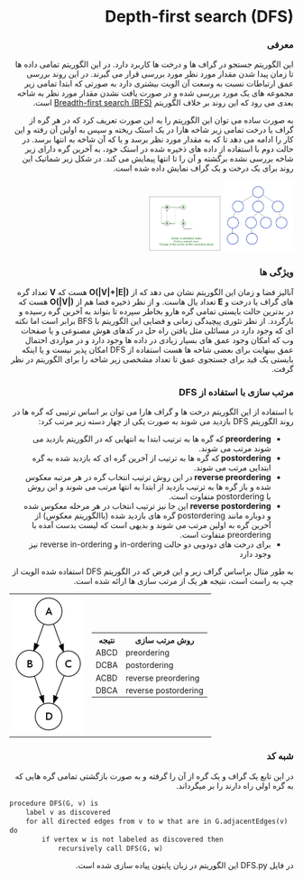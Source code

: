 <div dir="rtl">
<h1 dir="rtl">Depth-first search (DFS)</h1>
 <h3 dir="rtl">معرفی</h3>
این الگوریتم جستجو در گراف ها و درخت ها کاربرد دارد. در این الگوریتم تمامی داده ها تا زمان پیدا شدن مقدار مورد نظر مورد بررسی قرار می گیرند. در این روند بررسی عمق ارتباطات نسبت به وسعت آن الویت بیشتری دارد به صورتی که ابتدا تمامی زیر مجموعه های یک مورد بررسی شده و در صورت یافت نشدن مقدار مورد نظر به شاخه بعدی می رود که این روند بر خلاف الگوریتم <a href="../BFS/BFS.md#breadth-first-search-bfs"> Breadth-first search (BFS)</a> است.

به صورت ساده می توان این الگوریتم را به این صورت تعریف کرد که در هر گره از گراف یا درخت تمامی زیر شاخه هارا در یک استک ریخته و سپس به اولین آن رفته و این کار را ادامه می دهد تا که به مقدار مورد نظر برسد و یا که آن شاخه به انتها برسد. در حالت دوم با استفاده از داده های ذخیره شده در استک خود، به آخرین گره دارای زیر شاخه بررسی نشده برگشته و آن را تا انتها پیمایش می کند. در شکل زیر شماتیک این روند برای یک درخت و یک گراف نمایش داده شده است.
<p><img src="DFS.gif" alt="Depth-First Search in tree" width="25%"> <img src="DFS-Graph.gif" alt="Depth-First Search in graph.gif" width="25%"> <p>
 <h3 dir="rtl">ویژگی ها</h3>
 آنالیز فضا و زمان این الگوریتم نشان می دهد که از <b>O(|V|+|E|)</b> هست که <b>V</b> تعداد گره های گراف یا درخت و <b>E</b> تعداد یال هاست. و از نظر ذخیره فضا هم از <b>O(|V|)</b> هست که در بدترین حالت بایستی تمامی گره هارو بخاطر سپرده تا بتواند به آخرین گره رسیده و بازگردد.
 از نظر تئوری پیچیدگی زمانی و فضایی این الگوریتم با BFS برابر است اما نکته ای که وجود دارد در مسائلی مثل یافتن راه حل در کدهای هوش مصنوعی و یا صفحات وب که امکان وجود عمق های بسیار زیادی در داده ها وجود دارد و در مواردی احتمال عمق بینهایت برای بعضی شاخه ها هست استفاده از DFS امکان پذیر نیست و یا اینکه بایستی یک قید برای جستجوی عمق تا تعداد مشخصی زیر شاخه را برای الگوریتم در نظر گرفت.
 <h3 dir="rtl"> مرتب سازی با استفاده از DFS</h3>
 با استفاده از این الگوریتم درخت ها و گراف هارا می توان بر اساس ترتیبی که گره ها در روند الگوریتم DFS بازدید می شوند به صورت یکی از چهار دسته زیر مرتب کرد:
 <ul>
 <li><b> preordering </b> که گره ها به ترتیب ابتدا به انتهایی که در الگوریتم بازدید می شوند مرتب می شوند.</li>
 <li><b> postordering </b> که گره ها به ترتیب از آخرین گره ای که بازدید شده به گره ابتدایی مرتب می شوند.</li>
 <li><b> reverse preordering </b> در این روش ترتیب انتخاب گره در هر مرتبه معکوس شده و باز گره ها به ترتیب بازدید از ابتدا به انتها مرتب می شوند و این روش با postordering متفاوت است.</li>
 <li><b> reverse postordering </b> این جا نیز ترتیب انتخاب در هر مرحله معکوس شده و دوباره مانند postordering گره های بازدید شده (باالگوریتم معکوس) از آخرین گره به اولین مرتب می شوند و بدیهی است که لیست بدست آمده با preordering متفاوت است.</li>
<li>برای درخت های دودویی دو حالت in-ordering و reverse in-ordering نیز وجود دارد</li>
 </ul>
 به طور مثال براساس گراف زیر و این فرض که در الگوریتم DFS استفاده شده الویت از چپ به راست است، نتیجه هر یک از مرتب سازی ها ارائه شده است.
 </div>
 <table>
 <td><img src="If-then-else-control-flow-graph.png" alt="image for ordering example"></td>
 <td>
 <table>
  <tr>
   <th>نتیجه</th>
   <th>روش مرتب سازی</th>
  </tr>
  <tr>
    <td>ABCD</td>
    <td>preordering</td>
  </tr>
  <tr>
    <td>DCBA</td>
    <td>postordering</td>
  </tr>
  <tr>
    <td>ACBD</td>
    <td>reverse preordering</td>
  </tr>
  <tr>
    <td>DBCA</td>
    <td>reverse postordering</td>
  </tr>
</table>
  </td>
 </table>
<div dir="rtl">
 <h3 dir="rtl">شبه کد</h3>
 در این تابع یک گراف و یک گره از آن را گرفته و به صورت بازگشتی تمامی گره هایی که به گره اولی راه دارند را بر میگرداند.
</div>

    procedure DFS(G, v) is
        label v as discovered
        for all directed edges from v to w that are in G.adjacentEdges(v) do
            if vertex w is not labeled as discovered then
                recursively call DFS(G, w)

<div dir="rtl">
 در فایل DFS.py این الگوریتم در زبان پایتون پیاده سازی شده است.
</div>
